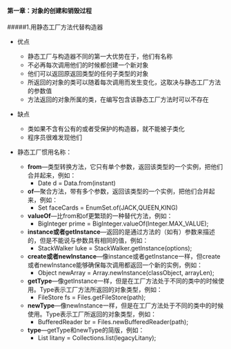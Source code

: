 #### 第一章：对象的创建和销毁过程
#####1.用静态工厂方法代替构造器
* 优点
    * 静态工厂与构造器不同的第一大优势在于，他们有名称
    + 不必再每次调用他们的时候都创建一个新对象
    - 他们可以返回原返回类型的任何子类型的对象
    * 所返回的对象的类可以随着每次调用而发生变化，这取决与静态工厂方法的参数值
    + 方法返回的对象所属的类，在编写包含该静态工厂方法时可以不存在
  
* 缺点
    * 类如果不含有公有的或者受保护的构造器，就不能被子类化
    + 程序员很难发现他们
    
* 静态工厂惯用名称：
    * **from**—类型转换方法，它只有单个参数，返回该类型的一个实例，把他们合并起来，例如：
        * Date d = Data.from(instant)
    * **of**—聚合方法，带有多个参数，返回该类型的一个实例，把他们合并起来，例如：
        * Set<Rank> faceCards = EnumSet.of(JACK,QUEEN,KING)
    * **valueOf**—比from和of更繁琐的一种替代方法，例如：
        * BigInteger prime = BigInteger.valueOf(Integer.MAX_VALUE);
    * **instance或者getInstance**—返回的是通过方法的（如有）参数来描述的，但是不能说与参数具有相同的值，例如：
        * StackWalker luke = StackWalker.getInstance(options);
    * **create或者newInstance**—像instance或者getInstance一样，但create或者newInstance能够确保每次调用都返回一个新的实例，例如：
        * Object newArray = Array.newInstance(classObject, arrayLen);
    * **getType**—像getInstance一样，但是在工厂方法处于不同的类中的时候使用。Type表示工厂方法所返回的对象类型，例如：
        * FileStore fs = Files.getFileStore(path);
    * **newType**—像newInstance一样，但是在工厂方法处于不同的类中的时候使用。Type表示工厂所返回的对象类型，例如：
        * BufferedReader br = Files.newBufferedReader(path);
    * **type**—getType和newType的简版，例如：
        * List<Complaint> litany = Collections.list(legacyLitany);
        
        